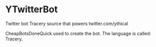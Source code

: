 # YTwitterBot
Twitter bot Tracery source that powers twitter.com/ythical

CheapBotsDoneQuick used to create the bot. The language is called: Tracery.
